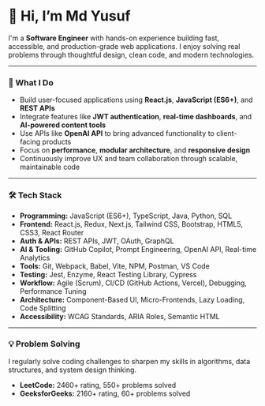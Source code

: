 # 👋 Hi, I’m Md Yusuf

I'm a **Software Engineer** with hands-on experience building fast, accessible, and production-grade web applications. I enjoy solving real problems through thoughtful design, clean code, and modern technologies.

---

### 🚀 What I Do

- Build user-focused applications using **React.js**, **JavaScript (ES6+)**, and **REST APIs**
- Integrate features like **JWT authentication**, **real-time dashboards**, and **AI-powered content tools**
- Use APIs like **OpenAI API** to bring advanced functionality to client-facing products
- Focus on **performance**, **modular architecture**, and **responsive design**
- Continuously improve UX and team collaboration through scalable, maintainable code

---

### 🛠️ Tech Stack

- **Programming:** JavaScript (ES6+), TypeScript, Java, Python, SQL  
- **Frontend:** React.js, Redux, Next.js, Tailwind CSS, Bootstrap, HTML5, CSS3, React Router  
- **Auth & APIs:** REST APIs, JWT, OAuth, GraphQL  
- **AI & Tooling:** GitHub Copilot, Prompt Engineering, OpenAI API, Real-time Analytics  
- **Tools:** Git, Webpack, Babel, Vite, NPM, Postman, VS Code  
- **Testing:** Jest, Enzyme, React Testing Library, Cypress  
- **Workflow:** Agile (Scrum), CI/CD (GitHub Actions, Vercel), Debugging, Performance Tuning  
- **Architecture:** Component-Based UI, Micro-Frontends, Lazy Loading, Code Splitting  
- **Accessibility:** WCAG Standards, ARIA Roles, Semantic HTML

---

### 💡 Problem Solving

I regularly solve coding challenges to sharpen my skills in algorithms, data structures, and system design thinking.

- **LeetCode:** 2460+ rating, 550+ problems solved  
- **GeeksforGeeks:** 2160+ rating, 60+ problems solved
